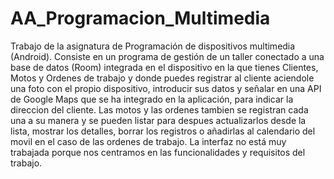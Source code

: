 # AA_Programacion_Multimedia
Trabajo de la asignatura de Programación de dispositivos multimedia (Android).
Consiste en un programa de gestión de un taller conectado a una base de datos (Room) integrada en el dispositivo
en la que tienes Clientes, Motos y Ordenes de trabajo y donde puedes registrar al cliente aciendole una foto con 
el propio dispositivo, introducir sus datos y señalar en una API de Google Maps que se ha integrado en la aplicación, 
para indicar la direccion del cliente. Las motos y las ordenes tambien se registran cada una a su manera y se pueden
listar para despues actualizarlos desde la lista, mostrar los detalles, borrar los registros o añadirlas al calendario
del movil en el caso de las ordenes de trabajo.
La interfaz no está muy trabajada porque nos centramos en las funcionalidades y requisitos del trabajo.
